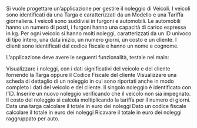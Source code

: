 Si vuole progettare un’applicazione per gestire il noleggio di Veicoli. I veicoli sono identificati da una Targa e caratterizzati da un Modello e una Tariffa giornaliera. I veicoli sono suddivisi in furgoni e automobili. Le automobili hanno un numero di posti, i furgoni hanno una capacità di carico espressa in kg.
Per ogni veicolo si hanno molti noleggi, caratterizzati da un ID univoco di tipo intero, una data inizio, un numero giorni, un costo e un cliente. I clienti sono identificati dal codice fiscale e hanno un nome e cognome.

L’applicazione deve avere le seguenti funzionalità, testale nel main:

Visualizzare i noleggi, con i dati significativi del veicolo e del cliente fornendo la Targa oppure il Codice Fiscale del cliente
Visualizzare una scheda di dettaglio di un noleggio in cui sono riportati anche in modo completo i dati del veicolo e del cliente. Il singolo noleggio è identificato con l’ID.
Inserire un nuovo noleggio verificando che il veicolo non sia impegnato. Il costo del noleggio si calcola moltiplicando la tariffa per il numero di giorni.
Data una targa calcolare il totale in euro dei noleggi
Dato un codice fiscale calcolare il totale in euro dei noleggi
Ricavare il totale in euro dei noleggi raggruppato per auto.
